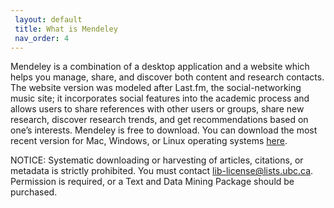 ```yaml
---
 layout: default
 title: What is Mendeley
 nav_order: 4
---
```


Mendeley is a combination of a desktop application and a website which helps you manage, share, and discover both content and research contacts. The website version was modeled after Last.fm, the social-networking music site; it incorporates social features into the academic process and allows users to share references with other users or groups, share new research, discover research trends, and get recommendations based on one’s interests. Mendeley is free to download. You can download the most recent version for Mac, Windows, or Linux operating systems [here](https://www.mendeley.com/download-desktop/).

NOTICE: Systematic downloading or harvesting of articles, citations, or metadata is strictly prohibited. You must contact [lib-license@lists.ubc.ca](mailto:lib-license@lists.ubc.ca). Permission is required, or a Text and Data Mining Package should be purchased.
